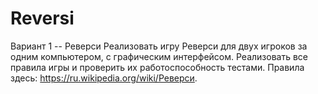 # Reversi
Вариант 1 -- Реверси
Реализовать игру Реверси для двух игроков за одним компьютером, с графическим
интерфейсом. Реализовать все правила игры и проверить их работоспособность
тестами. Правила здесь: https://ru.wikipedia.org/wiki/Реверси.
